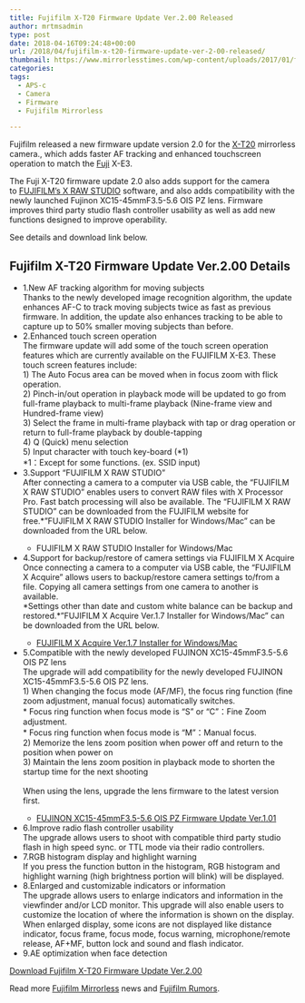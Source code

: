 ```yaml
---
title: Fujifilm X-T20 Firmware Update Ver.2.00 Released
author: mrtmsadmin
type: post
date: 2018-04-16T09:24:48+00:00
url: /2018/04/fujifilm-x-t20-firmware-update-ver-2-00-released/
thumbnail: https://www.mirrorlesstimes.com/wp-content/uploads/2017/01/fujifilm-x-t20-front.jpg
categories:
tags:
  - APS-c
  - Camera
  - Firmware
  - Fujifilm Mirrorless

---
```

Fujifilm released a new firmware update version 2.0 for the <a href="https://www.dailycameranews.com/tag/fujifilm-x-t20/" target="_blank" rel="noopener">X-T20</a> mirrorless camera., which adds faster AF tracking and enhanced touchscreen operation to match the [Fuji][1] X-E3.

The Fuji X-T20 firmware update 2.0 also adds support for the camera to [FUJIFILM&#8217;s X RAW STUDIO][2] software, and also adds compatibility with the newly launched Fujinon XC15-45mmF3.5-5.6 OIS PZ lens. Firmware improves third party studio flash controller usability as well as add new functions designed to improve operability.

See details and download link below. <!--more-->

## Fujifilm X-T20 Firmware Update Ver.2.00 Details

<ul class="noteListB01">
  <li>
    <span class="pointer">1.</span>New AF tracking algorithm for moving subjects<br /> Thanks to the newly developed image recognition algorithm, the update enhances AF-C to track moving subjects twice as fast as previous firmware. In addition, the update also enhances tracking to be able to capture up to 50% smaller moving subjects than before.
  </li>
  <li>
    <span class="pointer">2.</span>Enhanced touch screen operation<br /> The firmware update will add some of the touch screen operation features which are currently available on the FUJIFILM X-E3. These touch screen features include:<br /> 1) The Auto Focus area can be moved when in focus zoom with flick operation.<br /> 2) Pinch-in/out operation in playback mode will be updated to go from full-frame playback to multi-frame playback (Nine-frame view and Hundred-frame view)<br /> 3) Select the frame in multi-frame playback with tap or drag operation or return to full-frame playback by double-tapping<br /> 4) Q (Quick) menu selection<br /> 5) Input character with touch key-board (*1)<br /> *1：Except for some functions. (ex. SSID input)
  </li>
  <li>
    <span class="pointer">3.</span>Support “FUJIFILM X RAW STUDIO”<br /> After connecting a camera to a computer via USB cable, the “FUJIFILM X RAW STUDIO” enables users to convert RAW files with X Processor Pro. Fast batch processing will also be available. The “FUJIFILM X RAW STUDIO” can be downloaded from the FUJIFILM website for free.*”FUJIFILM X RAW STUDIO Installer for Windows/Mac” can be downloaded from the URL below.</p> <ul class="linkListB01">
      <li>
        FUJIFILM X RAW STUDIO Installer for Windows/Mac
      </li>
    </ul>
  </li>
  
  <li>
    <span class="pointer">4.</span>Support for backup/restore of camera settings via FUJIFILM X Acquire<br /> Once connecting a camera to a computer via USB cable, the “FUJIFILM X Acquire” allows users to backup/restore camera settings to/from a file. Copying all camera settings from one camera to another is available.<br /> *Settings other than date and custom white balance can be backup and restored.*”FUJIFILM X Acquire Ver.1.7 Installer for Windows/Mac” can be downloaded from the URL below.</p> <ul class="linkListB01">
      <li>
        <a href="http://www.fujifilm.com/support/digital_cameras/software/application/">FUJIFILM X Acquire Ver.1.7 Installer for Windows/Mac</a>
      </li>
    </ul>
  </li>
  
  <li>
    <span class="pointer">5.</span>Compatible with the newly developed FUJINON XC15-45mmF3.5-5.6 OIS PZ lens<br /> The upgrade will add compatibility for the newly developed FUJINON XC15-45mmF3.5-5.6 OIS PZ lens.<br /> 1) When changing the focus mode (AF/MF), the focus ring function (fine zoom adjustment, manual focus) automatically switches.<br /> * Focus ring function when focus mode is “S” or “C”：Fine Zoom adjustment.<br /> * Focus ring function when focus mode is “M”：Manual focus.<br /> 2) Memorize the lens zoom position when power off and return to the position when power on<br /> 3) Maintain the lens zoom position in playback mode to shorten the startup time for the next shooting<br /> <Note><br /> When using the lens, upgrade the lens firmware to the latest version first.</p> <ul class="linkListB01">
      <li>
        <a href="http://www.fujifilm.com/support/digital_cameras/software/firmware/lens/xc15-45mm/index.html">FUJINON XC15-45mmF3.5-5.6 OIS PZ Firmware Update Ver.1.01</a>
      </li>
    </ul>
  </li>
  
  <li>
    <span class="pointer">6.</span>Improve radio flash controller usability<br /> The upgrade allows users to shoot with compatible third party studio flash in high speed sync. or TTL mode via their radio controllers.
  </li>
  <li>
    <span class="pointer">7.</span>RGB histogram display and highlight warning<br /> If you press the function button in the histogram, RGB histogram and highlight warning (high brightness portion will blink) will be displayed.
  </li>
  <li>
    <span class="pointer">8.</span>Enlarged and customizable indicators or information<br /> The upgrade allows users to enlarge indicators and information in the viewfinder and/or LCD monitor. This upgrade will also enable users to customize the location of where the information is shown on the display. When enlarged display, some icons are not displayed like distance indicator, focus frame, focus mode, focus warning, microphone/remote release, AF+MF, button lock and sound and flash indicator.
  </li>
  <li>
    <span class="pointer">9.</span>AE optimization when face detection
  </li>
</ul>

<a href="http://www.fujifilm.com/support/digital_cameras/software/firmware/x/xt20/index.html" target="_blank" rel="nofollow external noopener noreferrer" data-wpel-link="external">Download Fujifilm X-T20 Firmware Update Ver.2.00</a>

Read more [Fujifilm Mirrorless][3] news and <a href="https://www.dailycameranews.com/tag/fujifilm-rumors/" target="_blank" rel="noopener">Fujifilm Rumors</a>.

 [1]: https://www.mirrorlesstimes.com/category/fujifilm/
 [2]: https://www.dailycameranews.com/2017/11/fujifilm-releases-new-x-raw-studio-conversion-system/
 [3]: https://www.mirrorlesstimes.com/tags/fujifilm-mirrorless/